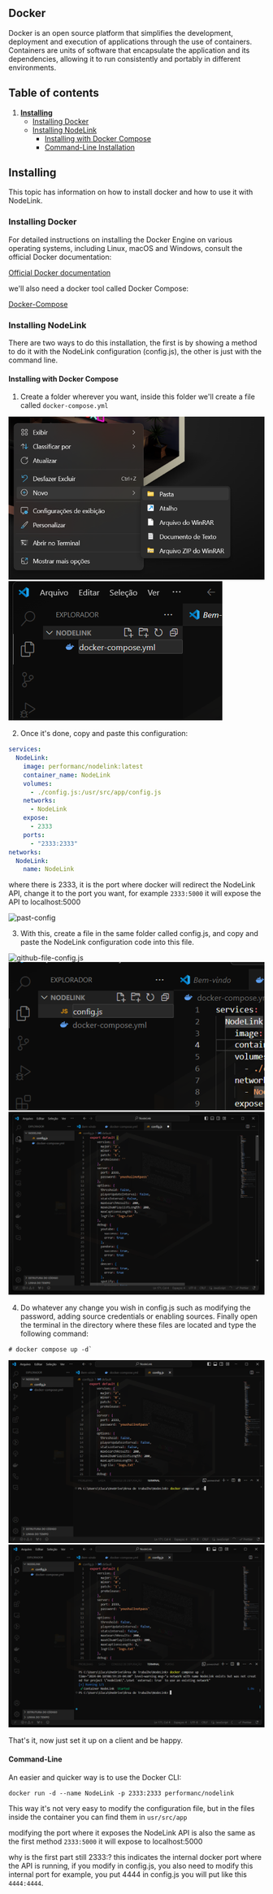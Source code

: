 ## Docker

Docker is an open source platform that simplifies the development, deployment and execution of applications through the use of containers. Containers are units of software that encapsulate the application and its dependencies, allowing it to run consistently and portably in different environments.

## Table of contents
1. [**Installing**](#installing)
   - [Installing Docker](#installing-docker)
   - [Installing NodeLink](#installing-nodelink)
      - [Installing with Docker Compose](#installing-with-docker-compose)
      - [Command-Line Installation](#command-line)

## Installing

This topic has information on how to install docker and how to use it with NodeLink.

### Installing Docker

For detailed instructions on installing the Docker Engine on various operating systems, including Linux, macOS and Windows, consult the official Docker documentation:

[Official Docker documentation](https://docs.docker.com/engine/install/)

we'll also need a docker tool called Docker Compose:

[Docker-Compose](https://docs.docker.com/compose/install/)

### Installing NodeLink

There are two ways to do this installation, the first is by showing a method to do it with the NodeLink configuration (config.js), the other is just with the command line.

#### Installing with Docker Compose

1. Create a folder wherever you want, inside this folder we'll create a file called `docker-compose.yml`

![folder](assets/new-folder.png)
![creating-file-docker-compose](assets/creating-file-docker-compose.png)

2. Once it's done, copy and paste this configuration:

```yml
services:
  NodeLink:
    image: performanc/nodelink:latest
    container_name: NodeLink
    volumes:
      - ./config.js:/usr/src/app/config.js
    networks:
      - NodeLink
    expose:
      - 2333
    ports:
      - "2333:2333"
networks:
  NodeLink:
    name: NodeLink
```

where there is 2333, it is the port where docker will redirect the NodeLink API, change it to the port you want, for example `2333:5000` it will expose the API to localhost:5000

![past-config](assets/docker-compose-past.png)

3. With this, create a file in the same folder called config.js, and copy and paste the NodeLink configuration code into this file.

![github-file-config.js](assets/github-copy-code-config-js.png)
![creating-file-config.js](assets/config-js.png)
![past-file-config.js](assets/past-code-config-js.png)

4. Do whatever any change you wish in config.js such as modifying the password, adding source credentials or enabling sources. Finally open the terminal in the directory where these files are located and type the following command: 

```shell
# docker compose up -d`
``` 

![terminal-command-line](assets/command-docker-compose.png)
![terminal-command-line-sucess](assets/command-sucess-docker-compose.png)

That's it, now just set it up on a client and be happy.

#### Command-Line

An easier and quicker way is to use the Docker CLI:

```shell
docker run -d --name NodeLink -p 2333:2333 performanc/nodelink
```

This way it's not very easy to modify the configuration file, but in the files inside the container you can find them in `usr/src/app`

modifying the port where it exposes the NodeLink API is also the same as the first method `2333:5000` it will expose to localhost:5000

why is the first part still 2333:?
this indicates the internal docker port where the API is running, if you modify in config.js, you also need to modify this internal port for example, you put 4444 in config.js you will put like this `4444:4444`.

